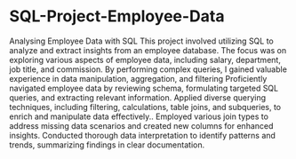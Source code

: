 # SQL-Project-Employee-Data
Analysing Employee Data with SQL
This project involved utilizing SQL to analyze and extract insights from an employee database. The focus was on exploring various aspects of employee data, including salary, department, job title, and commission. By performing complex queries, I gained valuable experience in data manipulation, aggregation, and filtering
Proficiently navigated employee data by reviewing schema, formulating targeted SQL queries, and extracting relevant information.
Applied diverse querying techniques, including filtering, calculations, table joins, and subqueries, to enrich and manipulate data effectively..
Employed various join types to address missing data scenarios and created new columns for enhanced insights. Conducted thorough data interpretation to identify patterns and trends, summarizing findings in clear documentation.
